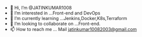 - 👋 Hi, I’m @JATINKUMAR1008
- 👀 I’m interested in ...Front-end and DevOps 
- 🌱 I’m currently learning ...Jenkins,Docker,K8s,Terraform
- 💞️ I’m looking to collaborate on ...Front-end.
- 📫 How to reach me ... Mail jatinkumar10082003@gmail.com

<!---
JATINKUMAR1008/JATINKUMAR1008 is a ✨ special ✨ repository because its `README.md` (this file) appears on your GitHub profile.
You can click the Preview link to take a look at your changes.
--->
